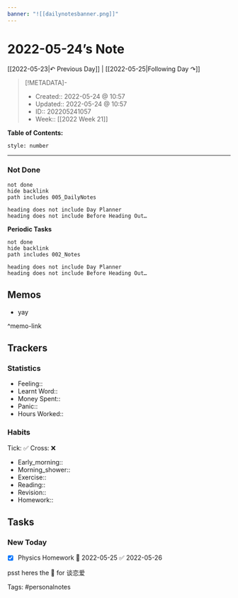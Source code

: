 ```yaml
---
banner: "![[dailynotesbanner.png]]"
---
```


# 2022-05-24’s Note

[[2022-05-23|↶ Previous Day]] | [[2022-05-25|Following Day ↷]]

> [!METADATA]-
> - Created:: 2022-05-24 @ 10:57
> - Updated:: 2022-05-24 @ 10:57
> - ID:: 202205241057
> - Week:: [[2022 Week 21]]

**Table of Contents:**
```toc
style: number
```

___
### Not Done
```tasks
not done
hide backlink
path includes 005_DailyNotes

heading does not include Day Planner
heading does not include Before Heading Out…
```
**Periodic Tasks**
```tasks
not done
hide backlink
path includes 002_Notes

heading does not include Day Planner
heading does not include Before Heading Out…
```
## Memos
- yay

^memo-link

## Trackers
### Statistics
- Feeling:: 
- Learnt Word:: 
- Money Spent:: 
- Panic:: 
- Hours Worked:: 

### Habits

Tick: ✅ Cross: ❌

- Early_morning:: 
- Morning_shower:: 
- Exercise:: 
- Reading:: 
- Revision:: 
- Homework:: 

## Tasks
### New Today
- [x] Physics Homework 📅 2022-05-25 ✅ 2022-05-26


psst heres the 📅 for 谈恋爱


Tags: #personalnotes 